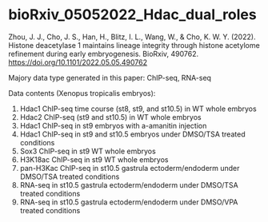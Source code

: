 # bioRxiv_05052022_Hdac_dual_roles


Zhou, J. J., Cho, J. S., Han, H., Blitz, I. L., Wang, W., & Cho, K. W. Y. (2022). Histone deacetylase 1 maintains lineage integrity through histone acetylome refinement during early embryogenesis. BioRxiv, 490762. https://doi.org/10.1101/2022.05.05.490762




Majory data type generated in this paper: ChIP-seq, RNA-seq

Data contents (Xenopus tropicalis embryos):
1. Hdac1 ChIP-seq time course (st8, st9, and st10.5) in WT whole embryos
2. Hdac2 ChIP-seq (st9 and st10.5) in WT whole embryos
3. Hdac1 ChIP-seq in st9 embryos with a-amanitin injection
4. Hdac1 ChIP-seq in st9 and st10.5 embryos under DMSO/TSA treated conditions
5. Sox3 ChIP-seq in st9 WT whole embryos
6. H3K18ac ChIP-seq in st9 WT whole embryos
7. pan-H3Kac ChIP-seq in st10.5 gastrula ectoderm/endoderm under DMSO/TSA treated conditions
8. RNA-seq in st10.5 gastrula ectoderm/endoderm under DMSO/TSA treated conditions
9. RNA-seq in st10.5 gastrula ectoderm/endoderm under DMSO/VPA treated conditions



